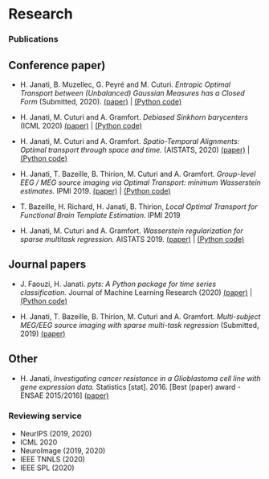# Research

### Publications


## Conference paper)
- H. Janati, B. Muzellec, G. Peyré and M. Cuturi. *Entropic Optimal Transport between (Unbalanced) Gaussian Measures has a Closed Form* (Submitted, 2020).
[(paper)](https://arxiv.org/abs/2006.02572) | [(Python code)](https://github.com/hichamjanati/Entropic-OT-gaussians)

- H. Janati, M. Cuturi and A. Gramfort. *Debiased Sinkhorn barycenters* (ICML 2020)
[(paper)](https://arxiv.org/abs/2006.02575) | [(Python code)](https://github.com/hichamjanati/debiased-ot-barycenters)
- H. Janati, M. Cuturi and A. Gramfort. *Spatio-Temporal Alignments: Optimal transport through space and time.* (AISTATS, 2020)
[(paper)](https://arxiv.org/pdf/1910.03860.pdf) | [(Python code)](https://github.com/hichamjanati/spatio-temporal-alignements)

- H. Janati, T. Bazeille, B. Thirion, M. Cuturi and A. Gramfort.
*Group-level EEG / MEG source imaging via Optimal Transport: minimum Wasserstein estimates.* IPMI 2019.
[(paper)](https://arxiv.org/abs/1902.04812) | [(Python code)](https://github.com/hichamjanati/mwe)

- T. Bazeille, H. Richard, H. Janati, B. Thirion,
*Local Optimal Transport for Functional Brain Template Estimation.* IPMI 2019

- H. Janati, M. Cuturi and A. Gramfort. *Wasserstein regularization for sparse multitask regression.* AISTATS 2019.
[(paper)](http://proceedings.mlr.press/v89/janati19a.html) | [(Python code)](https://github.com/hichamjanati/mtw)


## Journal papers

- J. Faouzi, H. Janati. *pyts: A Python package for time series classification.*
Journal of Machine Learning Research (2020)
[(paper)](http://jmlr.org/(paper)s/v21/19-763.html) | [(Python code)](https://github.com/johannfaouzi/pyts)

- H. Janati, T. Bazeille, B. Thirion, M. Cuturi and A. Gramfort.
*Multi-subject MEG/EEG source imaging with sparse multi-task regression* (Submitted, 2019)
[(paper)](https://arxiv.org/pdf/1910.01914.pdf)



## Other
- H. Janati, *Investigating cancer resistance in a Glioblastoma cell line with gene expression
data.* Statistics [stat]. 2016.  [Best (paper) award - ENSAE 2015/2016]
[(paper)](https://hal.inria.fr/hal-01412944/document)


### Reviewing service

- NeurIPS (2019, 2020)
- ICML 2020
- NeuroImage (2019, 2020)
- IEEE TNNLS (2020)
- IEEE SPL (2020)

